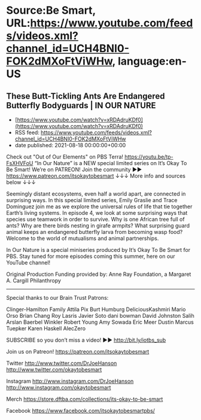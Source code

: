 # Source:Be Smart, URL:https://www.youtube.com/feeds/videos.xml?channel_id=UCH4BNI0-FOK2dMXoFtViWHw, language:en-US

## These Butt-Tickling Ants Are Endangered Butterfly Bodyguards | IN OUR NATURE
 - [https://www.youtube.com/watch?v=xRDAdruKDf0](https://www.youtube.com/watch?v=xRDAdruKDf0)
 - RSS feed: https://www.youtube.com/feeds/videos.xml?channel_id=UCH4BNI0-FOK2dMXoFtViWHw
 - date published: 2021-08-18 00:00:00+00:00

Check out "Out of Our Elements" on PBS Terra! https://youtu.be/tp-FsXHVFoU
“In Our Nature” is a NEW special limited series on It’s Okay To Be Smart!
We’re on PATREON! Join the community ►► https://www.patreon.com/itsokaytobesmart
↓↓↓ More info and sources below ↓↓↓

Seemingly distant ecosystems, even half a world apart, are connected in surprising ways. In this special limited series, Emily Graslie and Trace Dominguez join me as we explore the universal rules of life that tie together Earth’s living systems. In episode 4, we look at some surprising ways that species use teamwork in order to survive. Why is one African tree full of ants? Why are there birds nesting in girafe armpits? What surprising guard animal keeps an endangered butterfly larva from becoming wasp food? Welcome to the world of mutualisms and animal partnerships.

In Our Nature is a special miniseries produced by It’s Okay To Be Smart for PBS. Stay tuned for more episodes coming this summer, here on our YouTube channel!

Original Production Funding provided by: Anne Ray Foundation, a Margaret A. Cargill Philanthropy

-----------

Special thanks to our Brain Trust Patrons:

Clinger-Hamilton Family
Attila Pix
Burt Humburg
DeliciousKashmiri
Mario Orso
Brian Chang
Roy Lasris
Javier Soto
dani bowman
David Johnston
Salih Arslan
Baerbel Winkler
Robert Young
Amy Sowada
Eric Meer
Dustin
Marcus Tuepker
Karen Haskell
AlecZero

SUBSCRIBE so you don’t miss a video! ►► http://bit.ly/iotbs_sub

Join us on Patreon! 
https://patreon.com/itsokaytobesmart

Twitter 
http://www.twitter.com/DrJoeHanson
http://www.twitter.com/okaytobesmart 

Instagram 
http://www.instagram.com/DrJoeHanson 
http://www.instagram.com/okaytobesmart 

Merch
https://store.dftba.com/collections/its-okay-to-be-smart

Facebook
https://www.facebook.com/itsokaytobesmartpbs/


